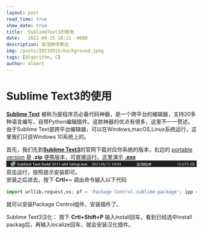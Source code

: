 ```yaml
---
layout: post
read_time: true
show_date: true
title:  SublimeText3的使用
date:   2021-09-15 18:21 -0600
description: 冒泡排序算法
img: /posts/20210915/background.jpeg
tags: [Algorithm, C]
author: Albert
---
```

# Sublime Text3的使用
[__Sublime Text__](https://baike.baidu.com/item/Sublime%20Text) 被称为是程序员必备代码神器，是一个跨平台的编辑器，支持20多种语言编写，自带Python编辑插件。这款神器的优点有很多，这里不一一赘述。  
由于Sublime Text是跨平台编辑器，可以在Windows,macOS,Linux系统运行，这里我们只说Windows 10系统上的。

首先，我们先到[__Sublime Text3__](https://www.sublimetext.com/3)的官网下载对应你系统的版本，右边的 [portable version](https://download.sublimetext.com/Sublime%20Text%20Build%203211%20x64.zip) 是 __.zip__ 便携版本，可直接运行。这里演示 [__.exe__](https://download.sublimetext.com/Sublime%20Text%20Build%203211%20x64%20Setup.exe)  
![image](../assets/img/posts/20210915/exe.jpg)
双击运行，按照提示安装即可。  
安装之后进去，按下 __Crtl+~__ 调出命令输入以下代码
```python
import urllib.request,os; pf = 'Package Control.sublime-package'; ipp = sublime.installed_packages_path(); urllib.request.install_opener( urllib.request.build_opener( urllib.request.ProxyHandler()) ); open(os.path.join(ipp, pf), 'wb').write(urllib.request.urlopen( 'http://sublime.wbond.net/' + pf.replace(' ','%20')).read()) 
```
就可以安装Package Control组件，安装插件了。

Sublime Text3汉化：
    按下 __Crtl+Shift+P__ 输入install回车，看到已经选中install packag后，再输入localize回车，就会安装汉化插件。
